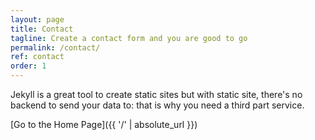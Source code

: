 ```yaml
---
layout: page
title: Contact
tagline: Create a contact form and you are good to go
permalink: /contact/
ref: contact
order: 1
---
```


Jekyll is a great tool to create static sites but with static site, there's no backend to send your data to: that is why you need a third part service.
     
[Go to the Home Page]({{ '/' | absolute_url }})
